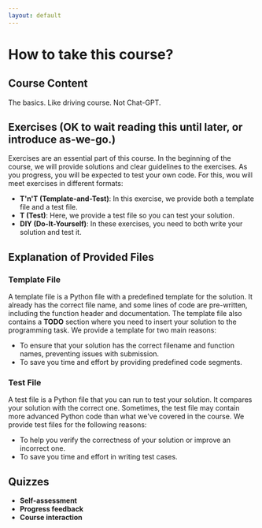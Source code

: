 ```yaml
---
layout: default
---
```


# How to take this course?

## Course Content

The basics. Like driving course. Not Chat-GPT.

## Exercises (OK to wait reading this until later, or introduce as-we-go.)

Exercises are an essential part of this course. In the beginning of the course, we will provide solutions and clear guidelines to the exercises. As you progress, you will be expected to test your own code. For this, wou will meet exercises in different formats:

- **T'n'T (Template-and-Test)**: In this exercise, we provide both a template file and a test file.
- **T (Test)**: Here, we provide a test file so you can test your solution.
- **DIY (Do-It-Yourself)**: In these exercises, you need to both write your solution and test it.

## Explanation of Provided Files

### Template File

A template file is a Python file with a predefined template for the solution. It already has the correct file name, and some lines of code are pre-written, including the function header and documentation. The template file also contains a **TODO** section where you need to insert your solution to the programming task. We provide a template for two main reasons:

- To ensure that your solution has the correct filename and function names, preventing issues with submission.
- To save you time and effort by providing predefined code segments.

### Test File

A test file is a Python file that you can run to test your solution. It compares your solution with the correct one. Sometimes, the test file may contain more advanced Python code than what we've covered in the course. We provide test files for the following reasons:

- To help you verify the correctness of your solution or improve an incorrect one.
- To save you time and effort in writing test cases.

## Quizzes
- **Self-assessment**
- **Progress feedback**
- **Course interaction**



